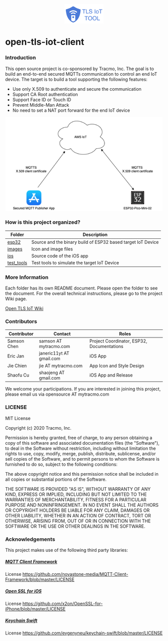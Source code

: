 <p align="center">
	<img src="images/tls_iot_tool.png" width="25%" alt="TLS-IoT-Tools"/>
</p> 

# open-tls-iot-client

### Introduction

This open source project is co-sponsored by Tracmo, Inc. The goal is to build an end-to-end secured MQTTs communication to control an end IoT device. The target is to build a tool supporting the following features:
* Use only X.509 to authenticate and secure the communication
* Support CA Root authentication
* Support Face ID or Touch ID
* Prevent Middle-Man Attack
* No need to set a NAT port forward for the end IoT device

![Conceptual Architecture](https://github.com/tracmo/open-tls-iot-client/blob/main/images/figures/Secured-MQTT-Page-1.png?raw=true)

### How is this project organized?

| Folder     | Description                                                  |
|------------|--------------------------------------------------------------|
| [esp32](https://github.com/tracmo/open-tls-iot-client/tree/main/esp32)      | Source and the binary build of ESP32 based target IoT Device |
| [images](https://github.com/tracmo/open-tls-iot-client/tree/main/images)     | Icon and image files                                         |
| [ios](https://github.com/tracmo/open-tls-iot-client/tree/main/ios)        | Source code of the iOS app                                   |
| [test_tools](https://github.com/tracmo/open-tls-iot-client/tree/main/test_tools) | Test tools to simulate the target IoT Device                 |

### More Information

Each folder has its own README document. Please open the folder to see the document. For the overall technical instructions, please go to the project Wiki page.

[Open TLS IoT Wiki](https://github.com/tracmo/open-tls-iot-client/wiki)

### Contributors

| Contributor | Contact                  | Roles                                      |
|-------------|--------------------------|--------------------------------------------|
| Samson Chen | samson AT mytracmo.com   | Project Coordinator, ESP32, Documentations |
| Eric Jan    | janeric11yt AT gmail.com | iOS App                                    |
| Jie Chien   | jie AT mytracmo.com      | App Icon and Style Design                  |
| Shaofu Cu   | shaojeng AT gmail.com    | iOS App and Release                        |

We welcome your participations. If you are interested in joining this project, please email us via
opensource AT mytracmo.com

### LICENSE

MIT License

Copyright (c) 2020 Tracmo, Inc.

Permission is hereby granted, free of charge, to any person obtaining a copy
of this software and associated documentation files (the "Software"), to deal
in the Software without restriction, including without limitation the rights
to use, copy, modify, merge, publish, distribute, sublicense, and/or sell
copies of the Software, and to permit persons to whom the Software is
furnished to do so, subject to the following conditions:

The above copyright notice and this permission notice shall be included in all
copies or substantial portions of the Software.

THE SOFTWARE IS PROVIDED "AS IS", WITHOUT WARRANTY OF ANY KIND, EXPRESS OR
IMPLIED, INCLUDING BUT NOT LIMITED TO THE WARRANTIES OF MERCHANTABILITY,
FITNESS FOR A PARTICULAR PURPOSE AND NONINFRINGEMENT. IN NO EVENT SHALL THE
AUTHORS OR COPYRIGHT HOLDERS BE LIABLE FOR ANY CLAIM, DAMAGES OR OTHER
LIABILITY, WHETHER IN AN ACTION OF CONTRACT, TORT OR OTHERWISE, ARISING FROM,
OUT OF OR IN CONNECTION WITH THE SOFTWARE OR THE USE OR OTHER DEALINGS IN THE
SOFTWARE.

### Acknowledgements

This project makes use of the following third party libraries:

##### [MQTT Client Framework](https://github.com/novastone-media/MQTT-Client-Framework)

License
https://github.com/novastone-media/MQTT-Client-Framework/blob/master/LICENSE

##### [Open SSL for iOS](https://github.com/x2on/OpenSSL-for-iPhone)

License
https://github.com/x2on/OpenSSL-for-iPhone/blob/master/LICENSE

##### [Keychain Swift](https://github.com/evgenyneu/keychain-swift)

License
https://github.com/evgenyneu/keychain-swift/blob/master/LICENSE
